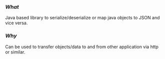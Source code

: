 ### *What*
Java based library to serialize/deserialize or map java objects to JSON and vice versa.

### *Why*
Can be used to transfer objects/data to and from other application via http or similar.
